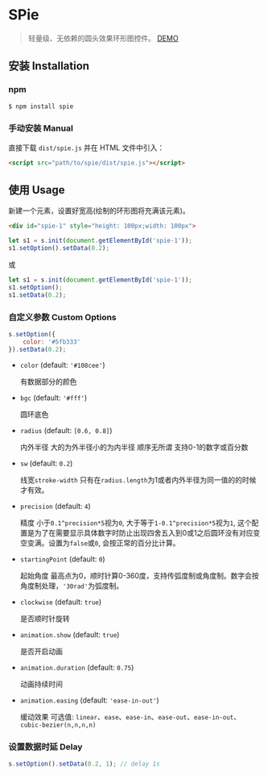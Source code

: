 # SPie

> 轻量级、无依赖的圆头效果环形图控件。 [DEMO](https://snailsword.github.io/spie/demo.html)

## 安装 Installation

### npm

```bash
$ npm install spie
```

### 手动安装 Manual

直接下载 `dist/spie.js` 并在 HTML 文件中引入：

```html
<script src="path/to/spie/dist/spie.js"></script>
```

## 使用 Usage

新建一个元素，设置好宽高(绘制的环形图将充满该元素)。

```html
<div id="spie-1" style="height: 100px;width: 100px">
```

```js
let s1 = s.init(document.getElementById('spie-1'));
s1.setOption().setData(0.2);
```

或

```js
let s1 = s.init(document.getElementById('spie-1'));
s1.setOption();
s1.setData(0.2);
```

### 自定义参数 Custom Options

```js
s.setOption({
    color: '#5fb333'
}).setData(0.2);
```

* `color` (default: `'#108cee'`)

  有数据部分的颜色

* `bgc` (default: `'#fff'`)

  圆环底色

* `radius` (default: `[0.6, 0.8]`)

  内外半径 大的为外半径小的为内半径 顺序无所谓 支持0-1的数字或百分数

* `sw` (default: `0.2`)

  线宽`stroke-width` 只有在`radius.length`为1或者内外半径为同一值的的时候才有效。

* `precision` (default: `4`)

  精度 小于`0.1^precision*5`视为`0`, 大于等于`1-0.1^precision*5`视为`1`, 这个配置是为了在需要显示具体数字时防止出现四舍五入到0或1之后圆环没有对应变空变满。设置为`false`或`0`, 会按正常的百分比计算。

* `startingPoint` (default: `0`)

  起始角度 最高点为0，顺时针算0-360度，支持传弧度制或角度制。数字会按角度制处理，`'30rad'`为弧度制。

* `clockwise` (default: `true`)

  是否顺时针旋转

* `animation.show` (default: `true`)

  是否开启动画

* `animation.duration` (default: `0.75`)

  动画持续时间

* `animation.easing` (default: `'ease-in-out'`)

  缓动效果 可选值:
  `linear`、`ease`、`ease-in`、`ease-out`、`ease-in-out`、 `cubic-bezier(n,n,n,n)`




### 设置数据时延 Delay

```js
s.setOption().setData(0.2, 1); // delay 1s
```

